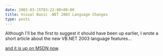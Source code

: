 ```yaml
---
date: 2003-03-15T03:22:00+00:00
title: Visual Basic .NET 2003 Language Changes
type: posts
---
```

Although I'll be the first to suggest it should have been up earlier, I wrote a short article about the new VB.NET 2003 language features...

[and it is up on MSDN now](https://msdn.microsoft.com/library/en-us/dv_vstechart/html/vbconVisualBasicNET2003LanguageChanges.asp).